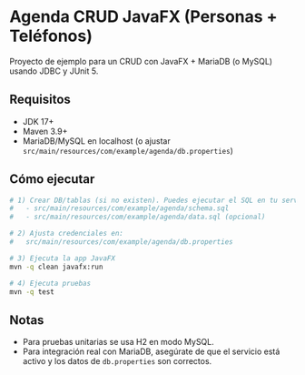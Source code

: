 # Agenda CRUD JavaFX (Personas + Teléfonos)

Proyecto de ejemplo para un CRUD con JavaFX + MariaDB (o MySQL) usando JDBC y JUnit 5.

## Requisitos
- JDK 17+
- Maven 3.9+
- MariaDB/MySQL en localhost (o ajustar `src/main/resources/com/example/agenda/db.properties`)

## Cómo ejecutar
```bash
# 1) Crear DB/tablas (si no existen). Puedes ejecutar el SQL en tu servidor:
#   - src/main/resources/com/example/agenda/schema.sql
#   - src/main/resources/com/example/agenda/data.sql (opcional)

# 2) Ajusta credenciales en:
#   src/main/resources/com/example/agenda/db.properties

# 3) Ejecuta la app JavaFX
mvn -q clean javafx:run

# 4) Ejecuta pruebas
mvn -q test
```

## Notas
- Para pruebas unitarias se usa H2 en modo MySQL.
- Para integración real con MariaDB, asegúrate de que el servicio está activo y los datos de `db.properties` son correctos.
